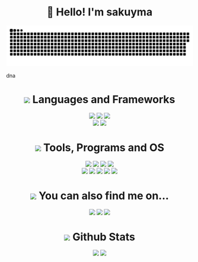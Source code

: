 <h1 align="center">👋 Hello! I'm sakuyma </h1>

<p align="center">
 <img width="600" src="assets/github-snake.svg" alt="snake"/>
</p>
dna
<div align="center">
  <h1>
    <img src="https://i.imgur.com/HgCjMI5.gif" width="64px"> Languages and Frameworks
  </h1>
</div>

<div align="center">
 <img src="https://img.shields.io/badge/C-00599C?style=for-the-badge&logo=c&logoColor=white" height="35px">
 <img src="https://img.shields.io/badge/c++-%2300599C.svg?style=for-the-badge&logo=c%2B%2B&logoColor=white" height="35px"> 
 <img src="https://img.shields.io/badge/Python-3776AB?logo=python&logoColor=fff&style=for-the-badge" height="35px">
</div>
<div align="center">
   <img src="https://img.shields.io/badge/json-5E5C5C?style=for-the-badge&logo=json&logoColor=white" height="35px">
 <img src="https://img.shields.io/badge/Markdown-000?logo=markdown&logoColor=fff&style=for-the-badge" height="35px">
</div>

<div align="center">
  <h1>
    <img src="https://i.imgur.com/72GslRm.gif" width="64px"> Tools, Programs and OS
  </h1>
</div>

<div align="center">
  <img src="https://custom-icon-badges.demolab.com/badge/Visual%20Studio%20Code-0078d7?logo=vsc&logoColor=white&style=for-the-badge" height="35px">
  <img src="https://img.shields.io/badge/NeoVim-%2357A143.svg?&style=for-the-badge&logo=neovim&logoColor=white" height="35px">
  <img src="https://img.shields.io/badge/GitHub-181717?logo=github&logoColor=fff&style=for-the-badge" height="35px">
  <img src="https://img.shields.io/badge/Git-F05032?logo=git&logoColor=fff&style=for-the-badge" height="35px">
</div>
<div align="center">
  <img src="https://custom-icon-badges.demolab.com/badge/Windows-0079d5?logo=microsoft-windows-22-logo-svgrepo-com&logoColor=white&style=for-the-badge" height="35px">
  <img src="https://img.shields.io/badge/Obsidian-483699?style=for-the-badge&logo=Obsidian&logoColor=white" height="35px">
  <img src="https://img.shields.io/badge/Todoist-E44332?style=for-the-badge&logo=todoist&logoColor=white" height="35px">
  <img src="https://img.shields.io/badge/bitwarden-175DDC?style=for-the-badge&logo=bitwarden&logoColor=white">
  <img src="https://img.shields.io/badge/Firefox_Browser-FF7139?style=for-the-badge&logo=Firefox-Browser&logoColor=white" height="35px"
</div>

<div align="center">
  <h1>
  <img src="https://i.imgur.com/bV7Z20x.gif" width="64px"> You can also find me on...
  </h1>
</div>

<div align="center">
  <a href="https://web.telegram.org/k/#@bEccILeN" target="_blank"><img src="https://img.shields.io/badge/Telegram-blue?style=for-the-badge&logo=telegram&logoColor=white" height="35px"></a>
  <a href="https://steamcommunity.com/id/saku1337/" target="_blank"><img src="https://img.shields.io/badge/Steam-000?logo=steam&logoColor=fff&style=for-the-badge" height="35px"></a>
 <a href="https://discordapp.com/users/1182021076495114330/" target="_blank"><img src="https://img.shields.io/badge/Discord-5865F2?style=for-the-badge&logo=discord&logoColor=white" height="35px"></a>
</div>
</div>

<div align="center">
  <h1>
    <img src="https://i.pinimg.com/originals/ca/1d/9e/ca1d9e9ee0036ff2d88cdd8d895f5244.gif" width="64px"> Github Stats
  </h1>
  <img src="https://github-readme-stats.vercel.app/api?username=sakuyma&count_private=true&show_icons=true&theme=github_dark&rank_icon=github&border_radius=10" width="435px">
  <img src="https://github-readme-stats.vercel.app/api/top-langs/?username=sakuyma&theme=github_dark&hide_border=false&include_all_commits=false&count_private=false&layout=compact" width="330px">
</div>

